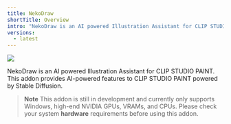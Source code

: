 ```yaml
---
title: NekoDraw
shortTitle: Overview
intro: "NekoDraw is an AI powered Illustration Assistant for CLIP STUDIO PAINT."
versions:
  - latest
---
```


![](https://user-images.githubusercontent.com/10832834/235712973-cb5b32a6-ad2d-4beb-8aa3-575d20566c87.png)

NekoDraw is an AI powered Illustration Assistant for CLIP STUDIO PAINT.
This addon provides AI-powered features to CLIP STUDIO PAINT powered by Stable Diffusion.

> **Note**
> This addon is still in development and currently only supports Windows, high-end NVIDIA GPUs, VRAMs, and CPUs.
> Please check your system **hardware** requirements before using this addon.
